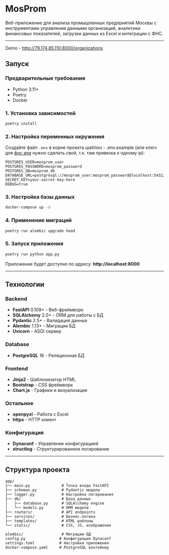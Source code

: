 # MosProm

Веб-приложение для анализа промышленных предприятий Москвы с инструментами управления данными организаций, аналитики финансовых показателей, загрузки данных из Excel и интеграции с ФНС.

---

Demo - http://79.174.85.110:8000/organizations
## Запуск

### Предварительные требования

- Python 3.11+
- Poetry
- Docker

### 1. Установка зависимостей
```bash
poetry install
```

### 2. Настройка переменных окружения

Создайте файл `.env` в корне проекта шаблон - .env.example (апи ключ для [фнс апи](https://api-fns.ru/index) нужно сделать свой, т.к. там привязка к одному ip):

```env
POSTGRES_USER=mosprom_user
POSTGRES_PASSWORD=mosprom_password
POSTGRES_DB=mosprom_db
DATABASE_URL=postgresql://mosprom_user:mosprom_password@localhost:5432/mosprom_db
SECRET_KEY=your-secret-key-here
DEBUG=true
```

### 3. Настройка базы данных
```bash
docker-compose up -d
```

### 4. Применение миграций

```bash
poetry run alembic upgrade head
```

### 5. Запуск приложения

```bash
poetry run python app.py
```

Приложение будет доступно по адресу: **http://localhost:8000**

---

## Технологии

### Backend
- **FastAPI** 0.109+ - Веб-фреймворк
- **SQLAlchemy** 2.0+ - ORM для работы с БД
- **Pydantic** 2.5+ - Валидация данных
- **Alembic** 1.13+ - Миграции БД
- **Uvicorn** - ASGI сервер

### Database
- **PostgreSQL** 16 - Реляционная БД

### Frontend
- **Jinja2** - Шаблонизатор HTML
- **Bootstrap** - CSS фреймворк
- **Chart.js** - Графики и визуализация

### Остальное
- **openpyxl** - Работа с Excel
- **httpx** - HTTP клиент

### Конфигурация
- **Dynaconf** - Управление конфигурацией
- **structlog** - Структурированное логирование

---


## Структура проекта

```
app/
├── main.py              # Точка входа FastAPI
├── schemas.py           # Pydantic модели
├── logger.py            # Настройка логирования
├── db/                  # База данных
│   ├── database.py      # SQLAlchemy engine
│   └── models.py        # ORM модели
├── routers/             # API endpoints
├── services/            # Бизнес-логика
├── templates/           # HTML шаблоны
└── static/              # CSS, JS, изображения

alembic/                 # Миграции БД
config.py               # Конфигурация Dynaconf
settings.toml           # Настройки приложения
docker-compose.yaml     # PostgreSQL контейнер
```
